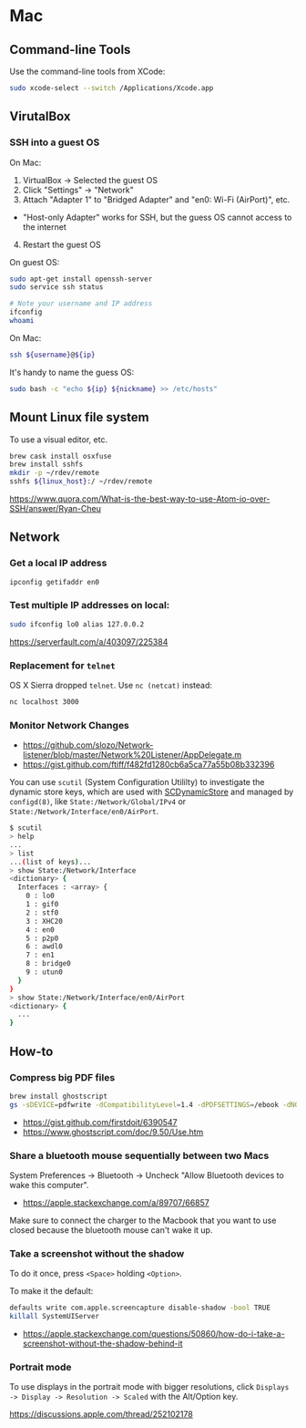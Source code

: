 # Mac

## Command-line Tools

Use the command-line tools from XCode:

```sh
sudo xcode-select --switch /Applications/Xcode.app
```

## VirutalBox

### SSH into a guest OS

On Mac:

1. VirtualBox -> Selected the guest OS
2. Click "Settings" -> "Network"
3. Attach "Adapter 1" to "Bridged Adapter" and "en0: Wi-Fi (AirPort)", etc.

- "Host-only Adapter" works for SSH, but the guess OS cannot access to the internet

4. Restart the guest OS

On guest OS:

```sh
sudo apt-get install openssh-server
sudo service ssh status

# Note your username and IP address
ifconfig
whoami
```

On Mac:

```sh
ssh ${username}@${ip}
```

It's handy to name the guess OS:

```sh
sudo bash -c "echo ${ip} ${nickname} >> /etc/hosts"
```

## Mount Linux file system

To use a visual editor, etc.

```sh
brew cask install osxfuse
brew install sshfs
mkdir -p ~/rdev/remote
sshfs ${linux_host}:/ ~/rdev/remote
```

https://www.quora.com/What-is-the-best-way-to-use-Atom-io-over-SSH/answer/Ryan-Cheu

## Network

### Get a local IP address

```sh
ipconfig getifaddr en0
```

### Test multiple IP addresses on local:

```sh
sudo ifconfig lo0 alias 127.0.0.2
```

https://serverfault.com/a/403097/225384

### Replacement for `telnet`

OS X Sierra dropped `telnet`. Use `nc (netcat)` instead:

```sh
nc localhost 3000
```

### Monitor Network Changes

- https://github.com/slozo/Network-listener/blob/master/Network%20Listener/AppDelegate.m
- https://gist.github.com/ftiff/f482fd1280cb6a5ca77a55b08b332396

You can use `scutil` (System Configuration Utililty) to investigate the dynamic store keys, which are used with [SCDynamicStore](https://developer.apple.com/documentation/systemconfiguration/scdynamicstore-gb2) and managed by `configd(8)`, like `State:/Network/Global/IPv4` or `State:/Network/Interface/en0/AirPort`.

```sh
$ scutil
> help
...
> list
...(list of keys)...
> show State:/Network/Interface
<dictionary> {
  Interfaces : <array> {
    0 : lo0
    1 : gif0
    2 : stf0
    3 : XHC20
    4 : en0
    5 : p2p0
    6 : awdl0
    7 : en1
    8 : bridge0
    9 : utun0
  }
}
> show State:/Network/Interface/en0/AirPort
<dictionary> {
  ...
}
```

## How-to

### Compress big PDF files

```sh
brew install ghostscript
gs -sDEVICE=pdfwrite -dCompatibilityLevel=1.4 -dPDFSETTINGS=/ebook -dNOPAUSE -dQUIET -dBATCH -sOutputFile=output.pdf input.pdf
```

- https://gist.github.com/firstdoit/6390547
- https://www.ghostscript.com/doc/9.50/Use.htm

### Share a bluetooth mouse sequentially between two Macs

System Preferences -> Bluetooth -> Uncheck "Allow Bluetooth devices to wake this computer".

- https://apple.stackexchange.com/a/89707/66857

Make sure to connect the charger to the Macbook that you want to use closed because the bluetooth mouse can't wake it up.

### Take a screenshot without the shadow

To do it once, press `<Space>` holding `<Option>`.

To make it the default:

```sh
defaults write com.apple.screencapture disable-shadow -bool TRUE
killall SystemUIServer
```

- https://apple.stackexchange.com/questions/50860/how-do-i-take-a-screenshot-without-the-shadow-behind-it

### Portrait mode

To use displays in the portrait mode with bigger resolutions, click `Displays -> Display -> Resolution -> Scaled` with the Alt/Option key.

https://discussions.apple.com/thread/252102178
